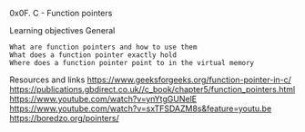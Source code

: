 0x0F. C - Function pointers

Learning objectives
General

    What are function pointers and how to use them
    What does a function pointer exactly hold
    Where does a function pointer point to in the virtual memory

Resources and links
https://www.geeksforgeeks.org/function-pointer-in-c/
https://publications.gbdirect.co.uk//c_book/chapter5/function_pointers.html
https://www.youtube.com/watch?v=ynYtgGUNelE
https://www.youtube.com/watch?v=sxTFSDAZM8s&feature=youtu.be
https://boredzo.org/pointers/

